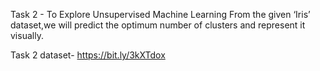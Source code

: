 Task 2 - To Explore Unsupervised Machine Learning From the given ‘Iris’ dataset,we will predict the optimum number of clusters and represent it visually.

Task 2 dataset- https://bit.ly/3kXTdox
